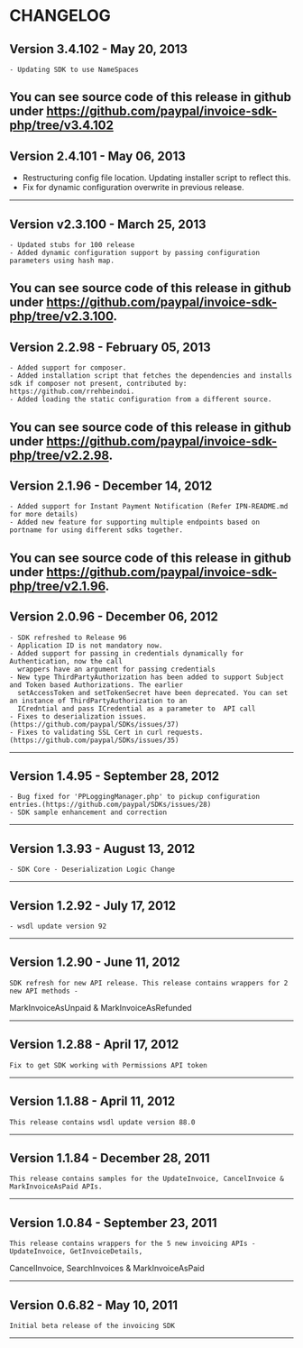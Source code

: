 # CHANGELOG

  ## Version 3.4.102 - May 20, 2013

    - Updating SDK to use NameSpaces
 
You can see source code of this release in github under https://github.com/paypal/invoice-sdk-php/tree/v3.4.102 
 -------------------------------------------------------------------------------------------------
 
## Version 2.4.101 - May 06, 2013

   - Restructuring config file location. Updating installer script to reflect this.  
   - Fix for dynamic configuration overwrite in previous release.
   
--------------------------------------------------------------------------------------------------

## Version v2.3.100 - March 25, 2013
 
	- Updated stubs for 100 release
	- Added dynamic configuration support by passing configuration parameters using hash map.
	
You can see source code of this release in github under https://github.com/paypal/invoice-sdk-php/tree/v2.3.100.
--------------------------------------------------------------------------------------------------

## Version 2.2.98 - February 05, 2013
 
	- Added support for composer.
    - Added installation script that fetches the dependencies and installs sdk if composer not present, contributed by: https://github.com/rrehbeindoi.
    - Added loading the static configuration from a different source.
	
You can see source code of this release in github under https://github.com/paypal/invoice-sdk-php/tree/v2.2.98.
--------------------------------------------------------------------------------------------------

## Version 2.1.96 - December 14, 2012
 
	- Added support for Instant Payment Notification (Refer IPN-README.md for more details)
	- Added new feature for supporting multiple endpoints based on portname for using different sdks together.
	
You can see source code of this release in github under https://github.com/paypal/invoice-sdk-php/tree/v2.1.96.
--------------------------------------------------------------------------------------------------

## Version 2.0.96 - December 06, 2012
 
	- SDK refreshed to Release 96
	- Application ID is not mandatory now.
    - Added support for passing in credentials dynamically for Authentication, now the call 
      wrappers have an argument for passing credentials
    - New type ThirdPartyAuthorization has been added to support Subject and Token based Authorizations. The earlier
      setAccessToken and setTokenSecret have been deprecated. You can set an instance of ThirdPartyAuthorization to an 
      ICredntial and pass ICredential as a parameter to  API call
	- Fixes to deserialization issues.(https://github.com/paypal/SDKs/issues/37) 
	- Fixes to validating SSL Cert in curl requests.(https://github.com/paypal/SDKs/issues/35) 
--------------------------------------------------------------------------------------------------

## Version 1.4.95 - September 28, 2012
 
	- Bug fixed for 'PPLoggingManager.php' to pickup configuration entries.(https://github.com/paypal/SDKs/issues/28)
	- SDK sample enhancement and correction
--------------------------------------------------------------------------------------------------


## Version 1.3.93 - August 13, 2012
 
	- SDK Core - Deserialization Logic Change
--------------------------------------------------------------------------------------------------

## Version 1.2.92 - July 17, 2012 

	- wsdl update version 92
------------------------------------------

## Version 1.2.90 - June 11, 2012

	SDK refresh for new API release. This release contains wrappers for 2 new API methods -
MarkInvoiceAsUnpaid & MarkInvoiceAsRefunded

------------------------------------------------------------------------------------------------------

## Version 1.2.88 - April 17, 2012

	Fix to get SDK working with Permissions API token

------------------------------------------------------------------------------------------------------

## Version 1.1.88 - April 11, 2012

	This release contains wsdl update version 88.0

------------------------------------------------------------------------------------------------------

## Version 1.1.84 - December 28, 2011

	This release contains samples for the UpdateInvoice, CancelInvoice & MarkInvoiceAsPaid APIs.

------------------------------------------------------------------------------------------------------

## Version 1.0.84 - September 23, 2011

	This release contains wrappers for the 5 new invoicing APIs - UpdateInvoice, GetInvoiceDetails,
CancelInvoice, SearchInvoices & MarkInvoiceAsPaid

------------------------------------------------------------------------------------------------------

## Version 0.6.82 - May 10, 2011

	Initial beta release of the invoicing SDK

------------------------------------------------------------------------------------------------------